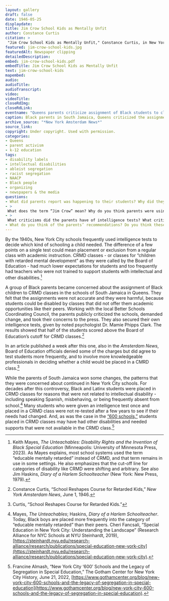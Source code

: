 ```yaml
--- 
layout: gallery
draft: false
date: 1946-05-25
displaydate: 
title: Jim Crow School Kids as Mentally Unfit
author: Constance Curtis
citation: >
 "Jim Crow School Kids as Mentally Unfit," Constance Curtis, in New York City Civil Rights History Project, Accessed: [Month Day, Year], https://nyccivilrightshistory.org/gallery/jim-crow-school-kids.
featured: jim-crow-school-kids.jpg
featuredAlt: Newspaper clipping
detailedDescription: 
embed: jim-crow-school-kids.pdf
embedTitle: Jim Crow School Kids as Mentally Unfit
text: jim-crow-school-kids
mapembed: 
audio: 
audioTitle: 
audioTranscript: 
video: 
videoTitle: 
closeRdImg: 
closeRdLink: 
eventname: "Queens parents criticize assignment of Black students to classes for the \"mentally retarded\"." 
caption: Black parents in South Jamaica, Queens criticized the assignment of Black children to CRMD classes. 
archive_source: "*New York Amsterdam News*"
source_link: 
copyright: Under copyright. Used with permission.
categories: 
- Queens
- parent activism
- k-12 education
tags: 
- disability labels
- intellectual disabilities
- ableist segregation
- racist segregation
- NAACP
- Black people
- organizing
- newspapers & the media
questions: 
- What did parents report was happening to their students? Why did they think this was happening? 
- >
 What does the term “Jim Crow” mean? Why do you think parents were using it here? 
- >
 What criticisms did the parents have of intelligence tests? What criticisms did they have of how the tests were used in their children’s schools? How did their criticisms compare to those made by [W.E.B. DuBois](/gallery/race-intelligence), [Horace Mann Bond](/topics/seeking-equity/tests-labels-and-segregation), and [Elizabeth Farrell](/gallery/elizabeth-farrell)? 
- What do you think of the parents’ recommendations? Do you think these ideas would make for a fair educational environment for disabled and nonDisabled students?
--- 
```


By the 1940s, New York City schools frequently used intelligence tests to decide which kind of schooling a child needed. The difference of a few points on a single test could mean placement or exclusion from a regular class with academic instruction. CRMD classes - or classes for “children with retarded mental development” as they were called by the Board of Education - had much lower expectations for students and too frequently had teachers who were not trained to support students with intellectual and other disabilities.[^1]

A group of Black parents became concerned about the assignment of Black children to CRMD classes in the schools of South Jamaica in Queens. They felt that the assignments were not accurate and they were harmful, because students could be disabled by classes that did not offer them academic opportunities like their peers. Working with the local Better Schools Coordinating Council, the parents publicly criticized the schools, demanded change, and took their concerns to the press. They also secured their own intelligence tests, given by noted psychologist Dr. Mamie Phipps Clark. The results showed that half of the students scored above the Board of Education’s cutoff for CRMD classes.[^2]

In an article published a week after this one, also in the *Amsterdam News*, Board of Education officials denied some of the charges but did agree to test students more frequently, and to involve more knowledgeable professionals in deciding whether a child would be placed in a CMRD class.[^3]  

While the parents of South Jamaica won some changes, the patterns that they were concerned about continued in New York City schools. For decades after this controversy, Black and Latinx students were placed in CRMD classes for reasons that were not related to intellectual disability - including speaking Spanish, misbehaving, or being frequently absent from school.[^4] Many students who were given an intelligence test once and placed in a CRMD class were not re-tested after a few years to see if their needs had changed. And, as was the case in the [“600 schools,”](/topics/boycotting-ny-schools/1965-boycott/) students placed in CRMD classes may have had other disabilities and needed supports that were not available in the CRMD class.[^5]

[^1]: Keith Mayes, *The Unteachables: Disability Rights and the Invention of Black Special Education* (Minneapolis: University of Minnesota Press, 2023). As Mayes explains, most school systems used the term “educable mentally retarded” instead of CRMD, and that term remains in use in some settings. He also emphasizes that the cut-off line for categories of disability like CRMD were shifting and arbitrary. See also Jim Haskins, *Diary of a Harlem Schoolteacher* (New York: New Press, 1979).

[^2]: Constance Curtis, “School Reshapes Course for Retarded Kids,” *New York Amsterdam News*, June 1, 1946.

[^3]: Curtis, “School Reshapes Course for Retarded Kids.”

[^4]: Mayes, *The Unteachables*; Haskins, *Diary of a Harlem Schoolteacher*. Today, Black boys are placed more frequently into the category of “educable mentally retarded” than their peers. Cheri Fancsali, “Special Education in New York City: Understanding the Landscape” (Research Alliance for NYC Schools at NYU Steinhardt, 2019), [https://steinhardt.nyu.edu/research-alliance/research/publications/special-education-new-york-city](https://steinhardt.nyu.edu/research-alliance/research/publications/special-education-new-york-city).  

[^5]: Francine Almash, “New York City ‘600’ Schools and the Legacy of Segregation in Special Education,” The Gotham Center for New York City History, June 21, 2022, [https://www.gothamcenter.org/blog/new-york-city-600-schools-and-the-legacy-of-segregation-in-special-education](https://www.gothamcenter.org/blog/new-york-city-600-schools-and-the-legacy-of-segregation-in-special-education).
